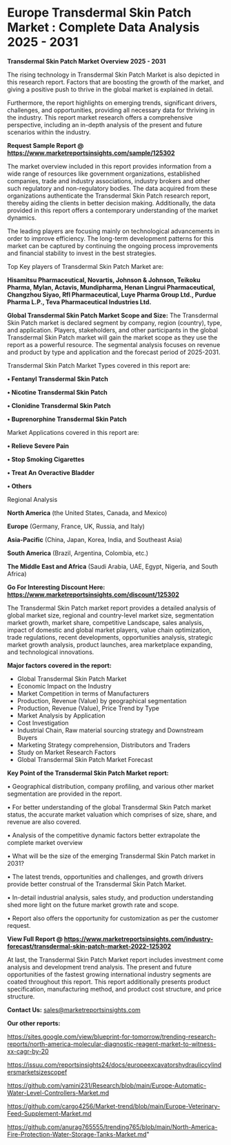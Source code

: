 # Europe Transdermal Skin Patch Market : Complete Data Analysis 2025 - 2031

<Strong> Transdermal Skin Patch Market Overview 2025 - 2031</strong>

The rising technology in Transdermal Skin Patch Market is also depicted in this research report. Factors that are boosting the growth of the market, and giving a positive push to thrive in the global market is explained in detail.

Furthermore, the report highlights on emerging trends, significant drivers, challenges, and opportunities, providing all necessary data for thriving in the industry. This report market research offers a comprehensive perspective, including an in-depth analysis of the present and future scenarios within the industry.

<strong>Request Sample Report @ <a href=https://www.marketreportsinsights.com/sample/125302>https://www.marketreportsinsights.com/sample/125302</a></strong>

The market overview included in this report provides information from a wide range of resources like government organizations, established companies, trade and industry associations, industry brokers and other such regulatory and non-regulatory bodies. The data acquired from these organizations authenticate the Transdermal Skin Patch research report, thereby aiding the clients in better decision making. Additionally, the data provided in this report offers a contemporary understanding of the market dynamics.

The leading players are focusing mainly on technological advancements in order to improve efficiency. The long-term development patterns for this market can be captured by continuing the ongoing process improvements and financial stability to invest in the best strategies.

Top Key players of Transdermal Skin Patch Market are:

<strong>Hisamitsu Pharmaceutical, Novartis, Johnson & Johnson, Teikoku Pharma, Mylan, Actavis, Mundipharma, Henan Lingrui Pharmaceutical, Changzhou Siyao, Rfl Pharmaceutical, Luye Pharma Group Ltd., Purdue Pharma L.P., Teva Pharmaceutical Industries Ltd.</strong>

<strong><b>Global Transdermal Skin Patch Market Scope and Size:</b></strong>
The Transdermal Skin Patch market is declared segment by company, region (country), type, and application. Players, stakeholders, and other participants in the global Transdermal Skin Patch market will gain the market scope as they use the report as a powerful resource. The segmental analysis focuses on revenue and product by type and application and the forecast period of 2025-2031.

Transdermal Skin Patch Market Types covered in this report are:

<strong>• Fentanyl Transdermal Skin Patch

• Nicotine Transdermal Skin Patch

• Clonidine Transdermal Skin Patch

• Buprenorphine Transdermal Skin Patch</strong>

Market Applications covered in this report are:

<strong>• Relieve Severe Pain

• Stop Smoking Cigarettes

• Treat An Overactive Bladder

• Others</strong> 

Regional Analysis

<strong>North America</strong> (the United States, Canada, and Mexico)

<strong>Europe</strong> (Germany, France, UK, Russia, and Italy)

<strong>Asia-Pacific</strong> (China, Japan, Korea, India, and Southeast Asia)

<strong>South America</strong> (Brazil, Argentina, Colombia, etc.)

<strong>The Middle East and Africa</strong> (Saudi Arabia, UAE, Egypt, Nigeria, and South Africa)

<strong>Go For Interesting Discount Here: <a href=https://www.marketreportsinsights.com/discount/125302>https://www.marketreportsinsights.com/discount/125302</a></strong>

The Transdermal Skin Patch market report provides a detailed analysis of global market size, regional and country-level market size, segmentation market growth, market share, competitive Landscape, sales analysis, impact of domestic and global market players, value chain optimization, trade regulations, recent developments, opportunities analysis, strategic market growth analysis, product launches, area marketplace expanding, and technological innovations.

<strong><b>Major factors covered in the report:</b></strong>
<ul>
  <li>Global Transdermal Skin Patch Market </li>
  <li>Economic Impact on the Industry</li>
  <li>Market Competition in terms of Manufacturers</li>
  <li>Production, Revenue (Value) by geographical segmentation</li>
  <li>Production, Revenue (Value), Price Trend by Type</li>
  <li>Market Analysis by Application</li>
  <li>Cost Investigation</li>
  <li>Industrial Chain, Raw material sourcing strategy and Downstream Buyers</li>
  <li>Marketing Strategy comprehension, Distributors and Traders</li>
  <li>Study on Market Research Factors</li>
  <li>Global Transdermal Skin Patch Market Forecast</li>
</ul>

<strong><b>Key Point of the Transdermal Skin Patch Market report:</b></strong>

• Geographical distribution, company profiling, and various other market segmentation are provided in the report.

• For better understanding of the global Transdermal Skin Patch market status, the accurate market valuation which comprises of size, share, and revenue are also covered.

• Analysis of the competitive dynamic factors better extrapolate the complete market overview

• What will be the size of the emerging Transdermal Skin Patch market in 2031?

• The latest trends, opportunities and challenges, and growth drivers provide better construal of the Transdermal Skin Patch Market.

• In-detail industrial analysis, sales study, and production understanding shed more light on the future market growth rate and scope.

• Report also offers the opportunity for customization as per the customer request.

<strong><b>View Full Report @ <a href=https://www.marketreportsinsights.com/industry-forecast/transdermal-skin-patch-market-2022-125302>https://www.marketreportsinsights.com/industry-forecast/transdermal-skin-patch-market-2022-125302</a></b></strong>


At last, the Transdermal Skin Patch Market report includes investment come analysis and development trend analysis. The present and future opportunities of the fastest growing international industry segments are coated throughout this report. This report additionally presents product specification, manufacturing method, and product cost structure, and price structure.

<strong>Contact Us:</strong>
sales@marketreportsinsights.com

<strong>Our other reports:</strong>

<a href=https://sites.google.com/view/blueprint-for-tomorrow/trending-research-reports/north-america-molecular-diagnostic-reagent-market-to-witness-xx-cagr-by-20>https://sites.google.com/view/blueprint-for-tomorrow/trending-research-reports/north-america-molecular-diagnostic-reagent-market-to-witness-xx-cagr-by-20</a>

<a href=https://issuu.com/reportsinsights24/docs/europeexcavatorshydrauliccylindersmarketsizescopef>https://issuu.com/reportsinsights24/docs/europeexcavatorshydrauliccylindersmarketsizescopef</a>

<a href=https://github.com/yamini231/Research/blob/main/Europe-Automatic-Water-Level-Controllers-Market.md>https://github.com/yamini231/Research/blob/main/Europe-Automatic-Water-Level-Controllers-Market.md</a>

<a href=https://github.com/cargo4256/Market-trend/blob/main/Europe-Veterinary-Feed-Supplement-Market.md>https://github.com/cargo4256/Market-trend/blob/main/Europe-Veterinary-Feed-Supplement-Market.md</a>

<a href=https://github.com/anurag765555/trending765/blob/main/North-America-Fire-Protection-Water-Storage-Tanks-Market.md>https://github.com/anurag765555/trending765/blob/main/North-America-Fire-Protection-Water-Storage-Tanks-Market.md</a>"
